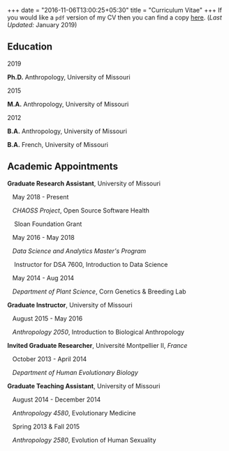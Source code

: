 +++
date = "2016-11-06T13:00:25+05:30"
title = "Curriculum Vitae"
+++
If you would like  a `pdf` version of my CV then you can find a copy [here](/bain_cv_jan_2019.pdf). (*Last Updated:* January 2019)

## Education
<p class=date>2019</p> 

**Ph.D.** Anthropology, University of Missouri

<p class=date>2015</p> 

**M.A.** Anthropology, University of Missouri

<p class=date>2012</p> 

**B.A.** Anthropology, University of Missouri
       
**B.A.** French, University of Missouri

## Academic Appointments
**Graduate Research Assistant**, University of Missouri

<p class=date>&nbsp;&nbsp; May 2018 - Present</p>

&nbsp;&nbsp; *CHAOSS Project*, Open Source Software Health

<p class=exinfo>&nbsp;&nbsp;&nbsp; Sloan Foundation Grant</p>


<p class=date>&nbsp;&nbsp; May 2016 - May 2018</p>

&nbsp;&nbsp; *Data Science and Analytics Master's Program*

<p class=exinfo>&nbsp;&nbsp;&nbsp; Instructor for DSA 7600, Introduction to Data Science</p>

<p class=date>&nbsp;&nbsp; May 2014 - Aug 2014</p>

&nbsp;&nbsp; *Department of Plant Science*, Corn Genetics \& Breeding Lab


**Graduate Instructor**, University of Missouri

<p class=date>&nbsp;&nbsp; August 2015 - May 2016</p>

&nbsp;&nbsp; *Anthropology 2050*, Introduction to Biological Anthropology

**Invited Graduate Researcher**, Université Montpellier II, *France*

<p class=date>&nbsp;&nbsp; October 2013 - April 2014</p>

&nbsp;&nbsp; *Department of Human Evolutionary Biology*

**Graduate Teaching Assistant**, University of Missouri

<p class=date>&nbsp;&nbsp; August 2014 - December 2014</p>

&nbsp;&nbsp; *Anthropology 4580*, Evolutionary Medicine

<p class=date>&nbsp;&nbsp; Spring 2013 & Fall 2015</p>

&nbsp;&nbsp; *Anthropology 2580*, Evolution of Human Sexuality